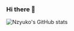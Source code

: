 ### Hi there 👋




![Nzyuko's GitHub stats](https://github-readme-stats.vercel.app/api?username=nzyuko&show_icons=true&theme=onedark)
